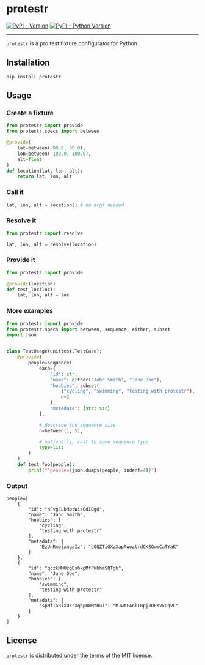 # protestr

[![PyPI - Version](https://img.shields.io/pypi/v/protestr.svg)](https://pypi.org/project/protestr)
[![PyPI - Python Version](https://img.shields.io/pypi/pyversions/protestr.svg)](https://pypi.org/project/protestr)

-----

`protestr` is a pro test fixture configurator for Python.

## Installation

```console
pip install protestr
```

## Usage

### Create a fixture

```python
from protestr import provide
from protestr.specs import between

@provide(
    lat=between(-90.0, 90.0),
    lon=between(-180.0, 180.0),
    alt=float
)
def location(lat, lon, alt):
    return lat, lon, alt
```

### Call it

```python
lat, lon, alt = location() # no args needed
```

### Resolve it
```python
from protestr import resolve

lat, lon, alt = resolve(location)
```

### Provide it

```python
from protestr import provide

@provide(location)
def test_loc(loc):
    lat, lon, alt = loc
```

### More examples

```python
from protestr import provide
from protestr.specs import between, sequence, either, subset
import json


class TestUsage(unittest.TestCase):
    @provide(
        people=sequence(
            each={
                "id": str,
                "name": either("John Smith", "Jane Doe"),
                "hobbies": subset(
                    ("cycling", "swimming", "testing with protestr"),
                    n=2
                ),
                "metadata": {str: str}
            },

            # describe the sequence size
            n=between(1, 5),

            # optionally, cast to some sequence type
            type=list
        )
    )
    def test_foo(people):
        print(f"people={json.dumps(people, indent=4)}")
```

### Output

```console
people=[
    {
        "id": "nFvgELbMptWisGdIDgQ",
        "name": "John Smith",
        "hobbies": [
            "cycling",
            "testing with protestr"
        ],
        "metadata": {
            "EzUnRmbjxngaIz": "sOQZTiGXzXapAwoztrdCKSQwmCaTYaK"
        }
    },
    {
        "id": "qczkMMUzgEshkpMfPkbhmSQTgb",
        "name": "Jane Doe",
        "hobbies": [
            "swimming",
            "testing with protestr"
        ],
        "metadata": {
            "spMfIaRiXOkrXqhpBWMtBui": "MJwtFAnlIRpjJOFKVxDqVL"
        }
    }
]
```

## License

`protestr` is distributed under the terms of the [MIT](https://spdx.org/licenses/MIT.html) license.
